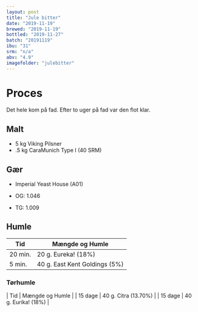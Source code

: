 ```yaml
---
layout: post
title: "Jule bitter"
date: "2019-11-19"
brewed: "2019-11-19"
bottled: "2019-11-27"
batch: "20191119"
ibu: "31"
srm: "n/a"
abv: "4.9"
imagefolder: "julebitter"
---
```


# Proces

Det hele kom på fad. Efter to uger på fad var den flot klar.

## Malt

* 5 kg Viking Pilsner
* .5 kg CaraMunich Type I (40 SRM)

## Gær

* Imperial Yeast House (A01)

* OG: 1.046
* TG: 1.009

## Humle

| Tid     | Mængde og Humle               |
| ------- | ----------------------------- |
| 20 min. | 20 g. Eureka! (18%)           |
| 5 min.  | 40 g. East Kent Goldings (5%) |


### Tørhumle

| Tid     | Mængde og Humle      |
| 15 dage | 40 g. Citra (13.70%) |
| 15 dage | 40 g. Eurika! (18%)  |
